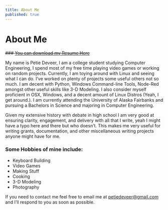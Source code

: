 ```yaml
---
title: About Me
published: true
---
```


# About Me


~~### [You can download my Resume Here](https://github.com/ItalianSquirel/ItalianSquirel.github.io/raw/master/downloads/Petie_Deveer_Resume_2.PDF)~~

My name is Petie Deveer, I am a college student studying Computer Engineering, I spend most of my free time playing video games or working on random projects. Currently, I am toying around with Linux and seeing what I can do. I’ve worked on plenty of projects some useful others not so much. I am decent with Python, Windows Command-line Tools, Node-Red amongst other useful skills like 3-D Modeling. I also consider myself proficient in OSX, Windows, and a decent amount of Linux Distros (Yeah, I get around.). I am currently attending the University of Alaska Fairbanks and pursuing a Bachelors in Science and majoring in Computer Engineering. 

Given my extensive history with debate in high school I am very good at ensuring clarity, engagement, and delivery with all that I write, yeah I might have a typo here and there but who doesn’t. This makes me very useful for writing grants, documentation, and other miscellaneous writing projects anyone might have for me.

### Some Hobbies of mine include:
*   Keyboard Building
*   Video Games
*   Making Stuff
*   Cooking
*   3-D Modeling
*   Photography



If you need to contact me feel free to email me at petiedeveer@gmail.com and I'll respond to you as soon as possible.


